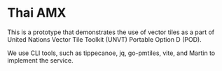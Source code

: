 # Thai AMX
This is a prototype that demonstrates the use of vector tiles as a part of United Nations Vector Tile Toolkit (UNVT) Portable Option D (POD). 

We use CLI tools, such as tippecanoe, jq, go-pmtiles, vite, and Martin to implement the service. 

